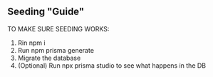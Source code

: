 ## Seeding "Guide"

TO MAKE SURE SEEDING WORKS: 

1. Rin npm i
2. Run npm prisma generate
3. Migrate the database
4. (Optional) Run npx prisma studio to see what happens in the DB
